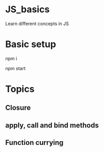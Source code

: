 # JS_basics
Learn different concepts in JS

# Basic setup

npm i

npm start


# Topics

## Closure

## apply, call and bind methods
## Function currying

